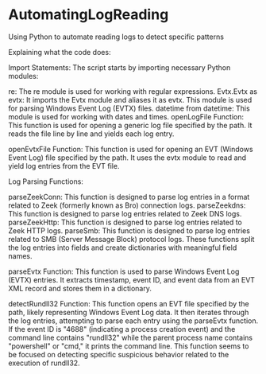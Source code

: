 # AutomatingLogReading
Using Python to automate reading logs to detect specific patterns

Explaining what the code does: 

Import Statements: The script starts by importing necessary Python modules:

re: The re module is used for working with regular expressions.
Evtx.Evtx as evtx: It imports the Evtx module and aliases it as evtx. This module is used for parsing Windows Event Log (EVTX) files.
datetime from datetime: This module is used for working with dates and times.
openLogFile Function: This function is used for opening a generic log file specified by the path. It reads the file line by line and yields each log entry.

openEvtxFile Function: This function is used for opening an EVT (Windows Event Log) file specified by the path. It uses the evtx module to read and yield log entries from the EVT file.

Log Parsing Functions:

parseZeekConn: This function is designed to parse log entries in a format related to Zeek (formerly known as Bro) connection logs.
parseZeekdns: This function is designed to parse log entries related to Zeek DNS logs.
parseZeekHttp: This function is designed to parse log entries related to Zeek HTTP logs.
parseSmb: This function is designed to parse log entries related to SMB (Server Message Block) protocol logs.
These functions split the log entries into fields and create dictionaries with meaningful field names.

parseEvtx Function: This function is used to parse Windows Event Log (EVTX) entries. It extracts timestamp, event ID, and event data from an EVT XML record and stores them in a dictionary.

detectRundll32 Function: This function opens an EVT file specified by the path, likely representing Windows Event Log data. It then iterates through the log entries, attempting to parse each entry using the parseEvtx function. If the event ID is "4688" (indicating a process creation event) and the command line contains "rundll32" while the parent process name contains "powershell" or "cmd," it prints the command line. This function seems to be focused on detecting specific suspicious behavior related to the execution of rundll32.
